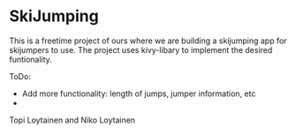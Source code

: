 # SkiJumping

This is a freetime project of ours where we are building a skijumping app for skijumpers to use.
The project uses kivy-libary to implement the desired funtionality.


ToDo:
- Add more functionality: length of jumps, jumper information, etc
- 




Topi Loytainen and Niko Loytainen
